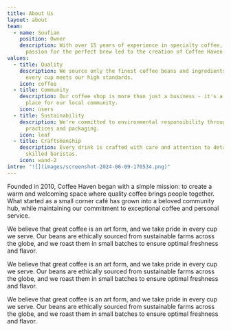 ```yaml
---
title: About Us
layout: about
team:
  - name: Soufian
    position: Owner
    description: With over 15 years of experience in specialty coffee, Sarah's
      passion for the perfect brew led to the creation of Coffee Haven.
values:
  - title: Quality
    description: We source only the finest coffee beans and ingredients, ensuring
      every cup meets our high standards.
    icon: coffee
  - title: Community
    description: Our coffee shop is more than just a business - it's a gathering
      place for our local community.
    icon: users
  - title: Sustainability
    description: We're committed to environmental responsibility through sustainable
      practices and packaging.
    icon: leaf
  - title: Craftsmanship
    description: Every drink is crafted with care and attention to detail by our
      skilled baristas.
    icon: wand-2
intro: "![](images/screenshot-2024-06-09-170534.png)"
---
```


Founded in 2010, Coffee Haven began with a simple mission: to create a warm and welcoming space where quality coffee brings people together. What started as a small corner café has grown into a beloved community hub, while maintaining our commitment to exceptional coffee and personal service.

We believe that great coffee is an art form, and we take pride in every cup we serve. Our beans are ethically sourced from sustainable farms across the globe, and we roast them in small batches to ensure optimal freshness and flavor.

We believe that great coffee is an art form, and we take pride in every cup we serve. Our beans are ethically sourced from sustainable farms across the globe, and we roast them in small batches to ensure optimal freshness and flavor.

We believe that great coffee is an art form, and we take pride in every cup we serve. Our beans are ethically sourced from sustainable farms across the globe, and we roast them in small batches to ensure optimal freshness and flavor.

